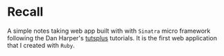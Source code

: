 # Recall

A simple notes taking web app built with with `Sinatra` micro framework following the Dan Harper's [tutsplus](https://code.tutsplus.com/tutorials/singing-with-sinatra-the-recall-app--net-19128) tutorials. 
It is the first web application that I created with `Ruby`.
